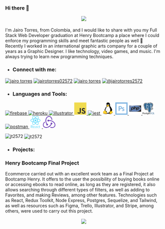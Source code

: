 
### Hi there 👋

<div id="header" align="center">  
  <img src="https://res.cloudinary.com/jt2572/image/upload/v1661930922/fullstackdeveloper_qfwbde.gif" width="1005"/>  
</div>
<br/>
I'm Jairo Torres, from Colombia, and I would like to share with you my Full Stack Web Developer graduation at Henry Bootcamp a place where I could enforce my programming skills and meet fantastic people as well 🙌 
<br/>
Recently I  worked in an international graphic arts company for a couple of years as a Graphic Designer.  I like technology,  video games, and music.  I'm always trying to learn new programming techniques. 

- <h3 align="left">Connect with me:</h3>

<p align="left">

<a href="https://www.linkedin.com/in/jairo-torres-04161a227" target="blank"><img align="center" src="https://raw.githubusercontent.com/rahuldkjain/github-profile-readme-generator/master/src/images/icons/Social/linked-in-alt.svg" alt="jairo torres" height="30" width="40" /></a>
<a href="https://instagram.com/jairotorres02572" target="blank"><img align="center" src="https://raw.githubusercontent.com/rahuldkjain/github-profile-readme-generator/master/src/images/icons/Social/instagram.svg" alt="jairotorres02572" height="30" width="40" /></a>
<a href="https://www.facebook.com/profile.php?id=100085178591998" target="blank"><img align="center" src="https://raw.githubusercontent.com/rahuldkjain/github-profile-readme-generator/master/src/images/icons/Social/facebook.svg" alt="jairo torres" height="30" width="40" /></a>
<a href="https://twitter.com/@jairotorres2572" target="blank"><img align="center" src="https://raw.githubusercontent.com/rahuldkjain/github-profile-readme-generator/master/src/images/icons/Social/twitter.svg" alt="@jairotorres2572" height="30" width="40" /></a>
</p>


- <h3 align="left">Languages and Tools:</h3>
<p align="left"> <a href="https://firebase.google.com/" target="_blank" rel="noreferrer"> <img src="https://www.vectorlogo.zone/logos/firebase/firebase-icon.svg" alt="firebase" width="40" height="40"/> </a> <a href="https://heroku.com" target="_blank" rel="noreferrer"> <img src="https://www.vectorlogo.zone/logos/heroku/heroku-icon.svg" alt="heroku" width="40" height="40"/> </a> <a href="https://www.adobe.com/in/products/illustrator.html" target="_blank" rel="noreferrer"> <img src="https://www.vectorlogo.zone/logos/adobe_illustrator/adobe_illustrator-icon.svg" alt="illustrator" width="40" height="40"/> </a> <a href="https://developer.mozilla.org/en-US/docs/Web/JavaScript" target="_blank" rel="noreferrer"> <img src="https://raw.githubusercontent.com/devicons/devicon/master/icons/javascript/javascript-original.svg" alt="javascript" width="40" height="40"/> </a> <a href="https://jestjs.io" target="_blank" rel="noreferrer"> <img src="https://www.vectorlogo.zone/logos/jestjsio/jestjsio-icon.svg" alt="jest" width="40" height="40"/> </a> <a href="https://www.linux.org/" target="_blank" rel="noreferrer"> <img src="https://raw.githubusercontent.com/devicons/devicon/master/icons/linux/linux-original.svg" alt="linux" width="40" height="40"/> </a> <a href="https://www.photoshop.com/en" target="_blank" rel="noreferrer"> <img src="https://raw.githubusercontent.com/devicons/devicon/master/icons/photoshop/photoshop-line.svg" alt="photoshop" width="40" height="40"/> </a> <a href="https://www.php.net" target="_blank" rel="noreferrer"> <img src="https://raw.githubusercontent.com/devicons/devicon/master/icons/php/php-original.svg" alt="php" width="40" height="40"/> </a> <a href="https://www.postgresql.org" target="_blank" rel="noreferrer"> <img src="https://raw.githubusercontent.com/devicons/devicon/master/icons/postgresql/postgresql-original-wordmark.svg" alt="postgresql" width="40" height="40"/> </a> <a href="https://postman.com" target="_blank" rel="noreferrer"> <img src="https://www.vectorlogo.zone/logos/getpostman/getpostman-icon.svg" alt="postman" width="40" height="40"/> </a> <a href="https://reactjs.org/" target="_blank" rel="noreferrer"> <img src="https://raw.githubusercontent.com/devicons/devicon/master/icons/react/react-original-wordmark.svg" alt="react" width="40" height="40"/> 
<a href="https://redux.js.org" target="_blank" rel="noreferrer"> <img src="https://raw.githubusercontent.com/devicons/devicon/master/icons/redux/redux-original.svg" alt="redux" width="40" height="40"/> </a> </p>

<p><img align="left" src="https://github-readme-stats.vercel.app/api/top-langs?username=jt2572&show_icons=true&locale=en&layout=compact" alt="jt2572" /></p>

<p>&nbsp;<img align="center" src="https://github-readme-stats.vercel.app/api?username=jt2572&show_icons=true&locale=en" alt="jt2572" /></p>

- <h3 align="left">Projects:</h3>

### Henry Bootcamp Final Project
<div id="header" width="50" height="100"; align="Left" >Ecommerce carried out with an excellent work team as a Final Project at Bootcamp Henry. It offers to the user the possibility of buying books online or accessing ebooks to read online, as long as they are registered, it also allows searching through different types of filters, as well as adding to Favorites, and making Reviews, among other features. Technologies such as React, Redux Toolkit, Node Express, Postgres, Sequelize, and Tailwind, as well as resources such as Figma, Trello, Illustrator, and Stripe, among others, were used to carry out this project.</div> 
<br>
<div id="header" align="center">    
  <img src="https://res.cloudinary.com/jt2572/image/upload/v1661942854/eK-landing_nxplda.png" width="400"/>  
</div>


      
<!--
**Jt2572/Jt2572** is a ✨ _special_ ✨ repository because its `README.md` (this file) appears on your GitHub profile.

Here are some ideas to get you started:

- 🔭 I’m currently working on ...
- 🌱 I’m currently learning ...
- 👯 I’m looking to collaborate on ...
- 🤔 I’m looking for help with ...
- 💬 Ask me about ...
- 📫 How to reach me: ...
- 😄 Pronouns: ...
- ⚡ Fun fact: ...
-->
